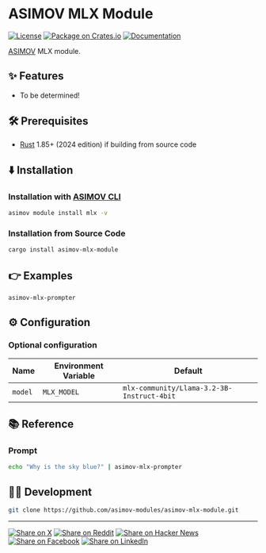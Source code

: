 # ASIMOV MLX Module

[![License](https://img.shields.io/badge/license-Public%20Domain-blue.svg)](https://unlicense.org)
[![Package on Crates.io](https://img.shields.io/crates/v/asimov-mlx-module)](https://crates.io/crates/asimov-mlx-module)
[![Documentation](https://docs.rs/asimov-mlx-module/badge.svg)](https://docs.rs/asimov-mlx-module)

[ASIMOV] MLX module.

## ✨ Features

- To be determined!

## 🛠️ Prerequisites

- [Rust] 1.85+ (2024 edition) if building from source code

## ⬇️ Installation

### Installation with [ASIMOV CLI]

```bash
asimov module install mlx -v
```

### Installation from Source Code

```bash
cargo install asimov-mlx-module
```

## 👉 Examples

```bash
asimov-mlx-prompter
```

## ⚙ Configuration

### Optional configuration

| Name    | Environment Variable | Default                                    |
| ------- | -------------------- | ------------------------------------------ |
| `model` | `MLX_MODEL`          | `mlx-community/Llama-3.2-3B-Instruct-4bit` |

## 📚 Reference

### Prompt

```bash
echo "Why is the sky blue?" | asimov-mlx-prompter
```

## 👨‍💻 Development

```bash
git clone https://github.com/asimov-modules/asimov-mlx-module.git
```

---

[![Share on X](https://img.shields.io/badge/share%20on-x-03A9F4?logo=x)](https://x.com/intent/post?url=https://github.com/asimov-modules/asimov-mlx-module&text=asimov-mlx-module)
[![Share on Reddit](https://img.shields.io/badge/share%20on-reddit-red?logo=reddit)](https://reddit.com/submit?url=https://github.com/asimov-modules/asimov-mlx-module&title=asimov-mlx-module)
[![Share on Hacker News](https://img.shields.io/badge/share%20on-hn-orange?logo=ycombinator)](https://news.ycombinator.com/submitlink?u=https://github.com/asimov-modules/asimov-mlx-module&t=asimov-mlx-module)
[![Share on Facebook](https://img.shields.io/badge/share%20on-fb-1976D2?logo=facebook)](https://www.facebook.com/sharer/sharer.php?u=https://github.com/asimov-modules/asimov-mlx-module)
[![Share on LinkedIn](https://img.shields.io/badge/share%20on-linkedin-3949AB?logo=linkedin)](https://www.linkedin.com/sharing/share-offsite/?url=https://github.com/asimov-modules/asimov-mlx-module)

[ASIMOV]: https://asimov.sh
[ASIMOV CLI]: https://cli.asimov.sh
[JSON-LD]: https://json-ld.org
[KNOW]: https://know.dev
[RDF]: https://www.w3.org/TR/rdf12-primer/
[Rust]: https://rust-lang.org
